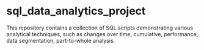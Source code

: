 # sql_data_analytics_project
This repository contains a collection of SQL scripts demonstrating various analytical techniques, such as changes over time, cumulative, performance, data segmentation, part-to-whole analysis.
